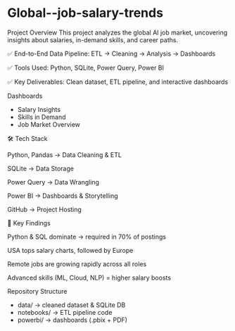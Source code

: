 # Global--job-salary-trends
Project Overview
This project analyzes the global AI job market, uncovering insights about salaries, in-demand skills, and career paths.

✅ End-to-End Data Pipeline: ETL → Cleaning → Analysis → Dashboards

✅ Tools Used: Python, SQLite, Power Query, Power BI

✅ Key Deliverables: Clean dataset, ETL pipeline, and interactive dashboards

Dashboards

- Salary Insights
- Skills in Demand
- Job Market Overview

🛠️ Tech Stack

Python, Pandas → Data Cleaning & ETL

SQLite → Data Storage

Power Query → Data Wrangling

Power BI → Dashboards & Storytelling

GitHub → Project Hosting

🚀 Key Findings

Python & SQL dominate → required in 70% of postings

USA tops salary charts, followed by Europe

Remote jobs are growing rapidly across all roles

Advanced skills (ML, Cloud, NLP) = higher salary boosts

Repository Structure

- data/ → cleaned dataset & SQLite DB
- notebooks/ → ETL pipeline code
- powerbi/ → dashboards (.pbix + PDF)
